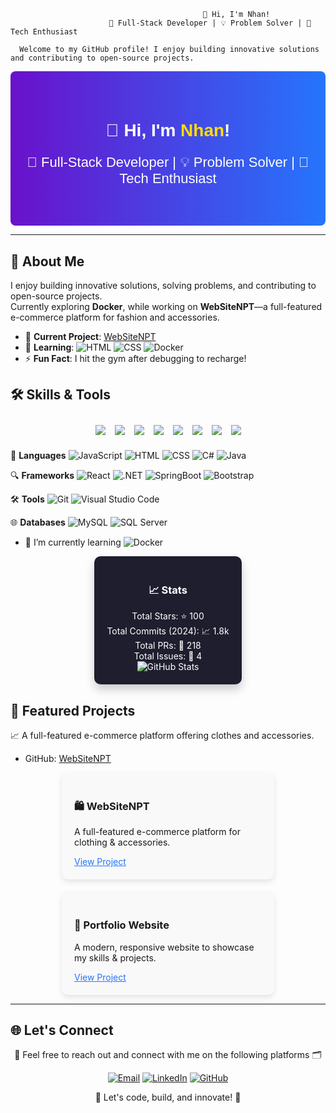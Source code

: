                                                👋 Hi, I'm Nhan!
                          🌟 Full-Stack Developer | 💡 Problem Solver | 🚀 Tech Enthusiast

      Welcome to my GitHub profile! I enjoy building innovative solutions and contributing to open-source projects.

<div style="background: linear-gradient(to right, #6a11cb, #2575fc); color: white; text-align: center; padding: 40px 20px; border-radius: 8px; font-family: 'Poppins', sans-serif;">
  <h1>👋 Hi, I'm <span style="color: #ffdd00;">Nhan</span>!</h1>
  <p style="font-size: 22px;">🌟 Full-Stack Developer | 💡 Problem Solver | 🚀 Tech Enthusiast</p>
</div>

---

## 🌟 About Me

I enjoy building innovative solutions, solving problems, and contributing to open-source projects.  
Currently exploring **Docker**, while working on **WebSiteNPT**—a full-featured e-commerce platform for fashion and accessories.  

- 🔭 **Current Project**: [WebSiteNPT](https://github.com/NNTN32/WebSiteNPT)
- 🌱 **Learning**: ![HTML](https://img.shields.io/badge/-HTML-E34F26?style=flat&logo=html5&logoColor=white) ![CSS](https://img.shields.io/badge/-CSS-1572B6?style=flat&logo=css3&logoColor=white) ![Docker](https://img.shields.io/badge/-Docker-2496ED?style=flat&logo=docker&logoColor=white)
- ⚡ **Fun Fact**: I hit the gym after debugging to recharge!


## 🛠️ Skills & Tools
<div style="display: flex; justify-content: center; flex-wrap: wrap; gap: 15px; padding: 10px;">
  <img src="https://img.shields.io/badge/-JavaScript-F7DF1E?style=flat&logo=javascript&logoColor=black">
  <img src="https://img.shields.io/badge/-Java-007396?style=flat&logo=java&logoColor=white">
  <img src="https://img.shields.io/badge/-C%23-239120?style=flat&logo=c-sharp&logoColor=white">
  <img src="https://img.shields.io/badge/-React-61DAFB?style=flat&logo=react&logoColor=black">
  <img src="https://img.shields.io/badge/-.NET-512BD4?style=flat&logo=dotnet&logoColor=white">
  <img src="https://img.shields.io/badge/-Bootstrap-7952B3?style=flat&logo=bootstrap&logoColor=white">
  <img src="https://img.shields.io/badge/-SpringBoot-6DB33F?style=flat&logo=spring&logoColor=white">
  <img src="https://img.shields.io/badge/-MySQL-4479A1?style=flat&logo=mysql&logoColor=white">
</div>

 💬 **Languages**  ![JavaScript](https://img.shields.io/badge/-JavaScript-F7DF1E?style=flat&logo=javascript&logoColor=black) ![HTML](https://img.shields.io/badge/-HTML-E34F26?style=flat&logo=html5&logoColor=white) ![CSS](https://img.shields.io/badge/-CSS-1572B6?style=flat&logo=css3&logoColor=white) ![C#](https://img.shields.io/badge/-C%23-239120?style=flat&logo=c-sharp&logoColor=white) ![Java](https://img.shields.io/badge/-Java-007396?style=flat&logo=java&logoColor=white)

 🔍 **Frameworks** ![React](https://img.shields.io/badge/-React-61DAFB?style=flat&logo=react&logoColor=black) ![.NET](https://img.shields.io/badge/-.NET-512BD4?style=flat&logo=dotnet&logoColor=white) ![SpringBoot](https://img.shields.io/badge/-SpringBoot-6DB33F?style=flat&logo=spring&logoColor=white) ![Bootstrap](https://img.shields.io/badge/-Bootstrap-7952B3?style=flat&logo=bootstrap&logoColor=white)

 🛠️ **Tools** ![Git](https://img.shields.io/badge/-Git-F05032?style=flat&logo=git&logoColor=white) ![Visual Studio Code](https://img.shields.io/badge/-VS%20Code-007ACC?style=flat&logo=visual-studio-code&logoColor=white)

 🌐 **Databases** ![MySQL](https://img.shields.io/badge/-MySQL-4479A1?style=flat&logo=mysql&logoColor=white) ![SQL Server](https://img.shields.io/badge/-SQL%20Server-CC2927?style=flat&logo=microsoft-sql-server&logoColor=white)

- 🌱 I’m currently learning ![Docker](https://img.shields.io/badge/-Docker-2496ED?style=flat&logo=docker&logoColor=white)


<div style="display: flex; justify-content: center; gap: 20px; flex-wrap: wrap;">
  <div style="background: #1e1e2f; color: white; padding: 20px; border-radius: 10px; text-align: center; box-shadow: 0 8px 15px rgba(0, 0, 0, 0.2); transition: transform 0.3s;">
    <h3>📈 Stats</h3>
    <ul style="list-style: none; padding: 0; margin: 0;">
      <li>Total Stars: ⭐ 100</li>
      <li>Total Commits (2024): 📈 1.8k</li>
      <li>Total PRs: 🔧 218</li>
      <li>Total Issues: 🐛 4</li>
    </ul>
    <img src="https://github-readme-stats.vercel.app/api?username=NNTN32&show_icons=true&theme=radical" alt="GitHub Stats">
  </div>
  
</div>


## 🌟 Featured Projects
 📈 A full-featured e-commerce platform offering clothes and accessories.
- GitHub: [WebSiteNPT](https://github.com/NNTN32/WebSiteNPT)
  
<div class="container" style="display: flex; flex-wrap: wrap; gap: 20px; justify-content: center;">
    <div class="card" style="flex: 1 1 300px; max-width: 300px; padding: 20px; background: #f9f9f9; border-radius: 10px; box-shadow: 0 4px 10px rgba(0, 0, 0, 0.1); transition: transform 0.3s ease;">
    <h3>🛍️ WebSiteNPT</h3>
    <p>A full-featured e-commerce platform for clothing & accessories.</p>
    <a href="https://github.com/NNTN32/WebSiteNPT" style="color: #2575fc;">View Project</a>
  </div>
  <div class="card" style="flex: 1 1 300px; max-width: 300px; padding: 20px; background: #f9f9f9; border-radius: 10px; box-shadow: 0 4px 10px rgba(0, 0, 0, 0.1); transition: transform 0.3s ease;">
    <h3>🎨 Portfolio Website</h3>
    <p>A modern, responsive website to showcase my skills & projects.</p>
    <a href="https://github.com/NNTN32/portfolio" style="color: #2575fc;">View Project</a>
  </div>
</div>


---

## 🌐 Let's Connect

<p align="center">
  <a>🤝 Feel free to reach out and connect with me on the following platforms 🗂️</a>
</p>

<p align="center">
  <a href="mailto:thanhnhanna102003@gmail.com"><img src="https://img.shields.io/badge/Gmail-D14836?style=for-the-badge&logo=gmail&logoColor=white" alt="Email"></a>
  <a href="https://www.linkedin.com/in/masonnn"><img src="https://img.shields.io/badge/LinkedIn-0077B5?style=for-the-badge&logo=linkedin&logoColor=white" alt="LinkedIn"></a>
  <a href="https://github.com/NNTN32"><img src="https://img.shields.io/badge/GitHub-181717?style=for-the-badge&logo=github&logoColor=white" alt="GitHub"></a>
</p>

<p align="center">
  <a>🚀 Let's code, build, and innovate! 🔧</a>
</p>





